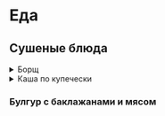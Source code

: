 # Еда

## Сушеные блюда

<!--- Борщ -->
<details>
  <summary>Борщ</summary>


Из расчета 300 г

| Ингредиент | кол-во, г | % усушки | Сухое, г |
|------------|-----------|----------|----------|
| Вода       | 160       |          | 275      |
| Мясо       | 30        | 30%      | 9        |
| Картофель  | 35        | 15%      | 5,25     |
| Свекла     | 35        | 15%      | 5,25     |
| Лук        | 15        | 15%      | 2,25     |
| Морковь    | 10        | 15%      | 1,5      |
| Томаты     | 10        | 12%      | 1,2      |
|            |           | Итого:   | 24,45    |

</details>

[comment]: <> (Каша по купечески)
<details>
  <summary>Каша по купечески</summary>

варим в 500 г воды с добавлением столовой ложки топлёного или растительного масла сухую морковно-луковую зажарку, мясо, тушим всё минут 10.
Добавляем гречку 250 г.
Пока гречка варится, смешиваем в кружке заправку: растолчённый курт (полкружки) 
или сметану заливаем тёплой водой и вмешиваем туда же столовую ложку сухой или разведённой горчицы,
добавляем немного масла. Очень тщательно перемешиваем, чтобы не было комочков.
Туда же засыпаем травки и молотый перец.
Осторожно вливаем густую заправку в мясоовощную смесь и только сейчас солим, осторожно пробуя.
Учтите, что мясные сублиматы и тушёнка уже имеют в составе соль, не пересолите!

</details>

### Булгур с баклажанами и мясом

